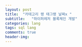 ```yaml
---
layout: post
title:  "카테고리 랭 태그랭 날짜x "
subtitle:   "하이퍼레저 블록체인 개발"
categories: lang
tags: sql lang
comments: true
header-img: 
---
```

